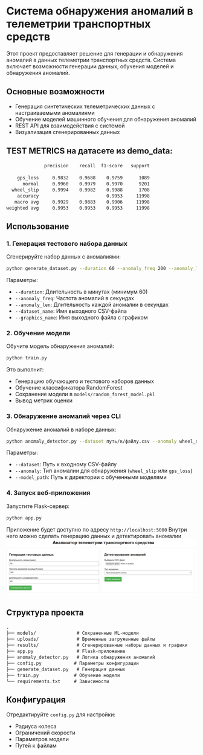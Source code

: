# Система обнаружения аномалий в телеметрии транспортных средств

Этот проект предоставляет решение для генерации и обнаружения аномалий в данных телеметрии транспортных средств. Система включает возможности генерации данных, обучения моделей и обнаружения аномалий.

## Основные возможности

- Генерация синтетических телеметрических данных с настраиваемыми аномалиями
- Обучение моделей машинного обучения для обнаружения аномалий
- REST API для взаимодействия с системой
- Визуализация сгенерированных данных


## TEST METRICS на датасете из demo_data:
```
              precision    recall  f1-score   support

    gps_loss     0.9832    0.9688    0.9759      1089
      normal     0.9960    0.9979    0.9970      9201
  wheel_slip     0.9994    0.9982    0.9988      1708
    accuracy                         0.9953     11998
   macro avg     0.9929    0.9883    0.9906     11998
weighted avg     0.9953    0.9953    0.9953     11998
```
## Использование

### 1. Генерация тестового набора данных

Сгенерируйте набор данных с аномалиями:
```bash
python generate_dataset.py --duration 60 --anomaly_freq 200 --anomaly_len 60 --dataset_name dataset.csv --graphics_name plot.png
```

Параметры:
- `--duration`: Длительность в минутах (минимум 60)
- `--anomaly_freq`: Частота аномалий в секундах
- `--anomaly_len`: Длительность каждой аномалии в секундах
- `--dataset_name`: Имя выходного CSV-файла
- `--graphics_name`: Имя выходного файла с графиком

### 2. Обучение модели

Обучите модель обнаружения аномалий:
```bash
python train.py
```

Это выполнит:
- Генерацию обучающего и тестового наборов данных
- Обучение классификатора RandomForest
- Сохранение модели в `models/random_forest_model.pkl`
- Вывод метрик оценки




### 3. Обнаружение аномалий через CLI

Обнаружение аномалий в наборе данных:
```bash
python anomaly_detector.py --dataset путь/к/файлу.csv --anomaly wheel_slip --model_path models
```

Параметры:
- `--dataset`: Путь к входному CSV-файлу
- `--anomaly`: Тип аномалии для обнаружения (`wheel_slip` или `gps_loss`)
- `--model_path`: Путь к директории с обученными моделями

### 4. Запуск веб-приложения

Запустите Flask-сервер:
```bash
python app.py
```
Приложение будет доступно по адресу `http://localhost:5000`
Внутри него можно сделать генерацию данных и детектировать аномалии
![Скрин главной страницы](flask-photo.jpg)
## Структура проекта

```
.
├── models/               # Сохраненные ML-модели
├── uploads/              # Временные загруженные файлы
├── results/              # Сгенерированные наборы данных и графики
├── app.py                # Flask-приложение
├── anomaly_detector.py   # Логика обнаружения аномалий
├── config.py            # Параметры конфигурации
├── generate_dataset.py   # Генерация данных
├── train.py             # Обучение модели
└── requirements.txt     # Зависимости
```

## Конфигурация

Отредактируйте `config.py` для настройки:
- Радиуса колеса
- Ограничений скорости
- Параметров модели
- Путей к файлам

